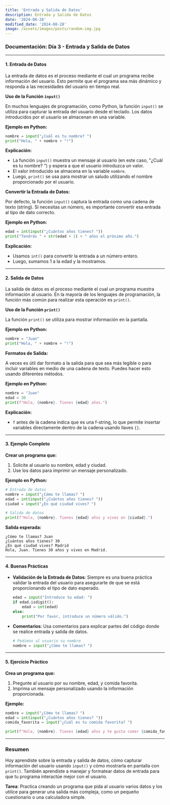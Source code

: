 ```yaml
---
title: 'Entrada y Salida de Datos'
description: Entrada y Salida de Datos
date: '2024-08-28'
modified_date: '2024-08-28'
image: /assets/images/posts/random-img.jpg
---
```


### **Documentación: Día 3 - Entrada y Salida de Datos**

---

#### **1. Entrada de Datos**

La entrada de datos es el proceso mediante el cual un programa recibe información del usuario. Esto permite que el programa sea más dinámico y responda a las necesidades del usuario en tiempo real.

**Uso de la Función `input()`**

En muchos lenguajes de programación, como Python, la función `input()` se utiliza para capturar la entrada del usuario desde el teclado. Los datos introducidos por el usuario se almacenan en una variable.

**Ejemplo en Python:**
```python
nombre = input("¿Cuál es tu nombre? ")
print("Hola, " + nombre + "!")
```

**Explicación:**
- La función `input()` muestra un mensaje al usuario (en este caso, "¿Cuál es tu nombre? ") y espera a que el usuario introduzca un valor.
- El valor introducido se almacena en la variable `nombre`.
- Luego, `print()` se usa para mostrar un saludo utilizando el nombre proporcionado por el usuario.

**Convertir la Entrada de Datos:**

Por defecto, la función `input()` captura la entrada como una cadena de texto (string). Si necesitas un número, es importante convertir esa entrada al tipo de dato correcto.

**Ejemplo en Python:**
```python
edad = int(input("¿Cuántos años tienes? "))
print("Tendrás " + str(edad + 1) + " años el próximo año.")
```

**Explicación:**
- Usamos `int()` para convertir la entrada a un número entero.
- Luego, sumamos 1 a la edad y la mostramos.

---

#### **2. Salida de Datos**

La salida de datos es el proceso mediante el cual un programa muestra información al usuario. En la mayoría de los lenguajes de programación, la función más común para realizar esta operación es `print()`.

**Uso de la Función `print()`**

La función `print()` se utiliza para mostrar información en la pantalla.

**Ejemplo en Python:**
```python
nombre = "Juan"
print("Hola, " + nombre + "!")
```

**Formatos de Salida:**

A veces es útil dar formato a la salida para que sea más legible o para incluir variables en medio de una cadena de texto. Puedes hacer esto usando diferentes métodos.

**Ejemplo en Python:**
```python
nombre = "Juan"
edad = 30
print(f"Hola, {nombre}. Tienes {edad} años.")
```

**Explicación:**
- `f` antes de la cadena indica que es una f-string, lo que permite insertar variables directamente dentro de la cadena usando llaves `{}`.

---

#### **3. Ejemplo Completo**

**Crear un programa que:**
1. Solicite al usuario su nombre, edad y ciudad.
2. Use los datos para imprimir un mensaje personalizado.

**Ejemplo en Python:**
```python
# Entrada de datos
nombre = input("¿Cómo te llamas? ")
edad = int(input("¿Cuántos años tienes? "))
ciudad = input("¿En qué ciudad vives? ")

# Salida de datos
print(f"Hola, {nombre}. Tienes {edad} años y vives en {ciudad}.")
```

**Salida esperada:**
```
¿Cómo te llamas? Juan
¿Cuántos años tienes? 30
¿En qué ciudad vives? Madrid
Hola, Juan. Tienes 30 años y vives en Madrid.
```

---

#### **4. Buenas Prácticas**

- **Validación de la Entrada de Datos**: Siempre es una buena práctica validar la entrada del usuario para asegurarte de que se está proporcionando el tipo de dato esperado.
  ```python
  edad = input("Introduce tu edad: ")
  if edad.isdigit():
      edad = int(edad)
  else:
      print("Por favor, introduce un número válido.")
  ```
- **Comentarios**: Usa comentarios para explicar partes del código donde se realice entrada y salida de datos.
  ```python
  # Pedimos al usuario su nombre
  nombre = input("¿Cómo te llamas? ")
  ```

---

#### **5. Ejercicio Práctico**

**Crea un programa que:**
1. Pregunte al usuario por su nombre, edad, y comida favorita.
2. Imprima un mensaje personalizado usando la información proporcionada.

**Ejemplo:**
```python
nombre = input("¿Cómo te llamas? ")
edad = int(input("¿Cuántos años tienes? "))
comida_favorita = input("¿Cuál es tu comida favorita? ")

print(f"Hola, {nombre}. Tienes {edad} años y te gusta comer {comida_favorita}.")
```

---

### **Resumen**
Hoy aprendiste sobre la entrada y salida de datos, cómo capturar información del usuario usando `input()` y cómo mostrarla en pantalla con `print()`. También aprendiste a manejar y formatear datos de entrada para que tu programa interactúe mejor con el usuario.

**Tarea**: Practica creando un programa que pida al usuario varios datos y los utilice para generar una salida más compleja, como un pequeño cuestionario o una calculadora simple.
